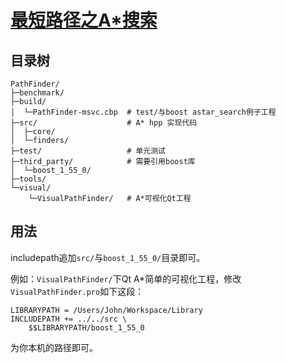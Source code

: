 
# [最短路径之A*搜索](http://my.oschina.net/vaero/blog/262744)

## 目录树

    PathFinder/
    ├─benchmark/
    ├─build/
    │  └─PathFinder-msvc.cbp  # test/与boost astar_search例子工程
    ├─src/                    # A* hpp 实现代码
    │  ├─core/
    │  └─finders/
    ├─test/                   # 单元测试
    ├─third_party/            # 需要引用boost库
    │  └─boost_1_55_0/
    ├─tools/
    └─visual/
        └─VisualPathFinder/   # A*可视化Qt工程

## 用法

includepath追加`src/`与`boost_1_55_0/`目录即可。

例如：`VisualPathFinder/`下Qt A*简单的可视化工程，修改`VisualPathFinder.pro`如下这段：

    LIBRARYPATH = /Users/John/Workspace/Library
    INCLUDEPATH += ../../src \
        $$LIBRARYPATH/boost_1_55_0

为你本机的路径即可。
